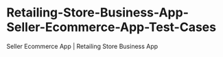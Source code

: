 # Retailing-Store-Business-App-Seller-Ecommerce-App-Test-Cases
Seller Ecommerce App | Retailing Store Business App
